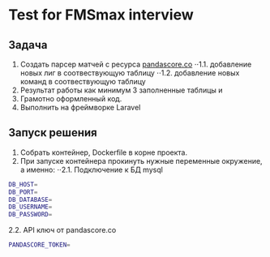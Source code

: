 # Test for FMSmax interview

## Задача
1. Создать парсер матчей с ресурса  [pandascore.co](https://developers.pandascore.co/doc/index_csgo.htm#operation/get_csgo_matches_running)
⋅⋅1.1. добавление новых лиг в соотвествующую таблицу
⋅⋅1.2. добавление новых команд в соотвествующую таблицу
2. Результат работы как минимум 3 заполненные таблицы и
3. Грамотно оформленный код.
4. Выполнить на фреймворке Laravel

## Запуск решения
1. Собрать контейнер, Dockerfile в корне проекта.
2. При запуске контейнера прокинуть нужные переменные окружение, а именно:
⋅⋅2.1. Подключение к БД mysql
```bash
DB_HOST=
DB_PORT=
DB_DATABASE=
DB_USERNAME=
DB_PASSWORD=
```

2.2. API ключ от pandascore.co
```bash
PANDASCORE_TOKEN=
```
